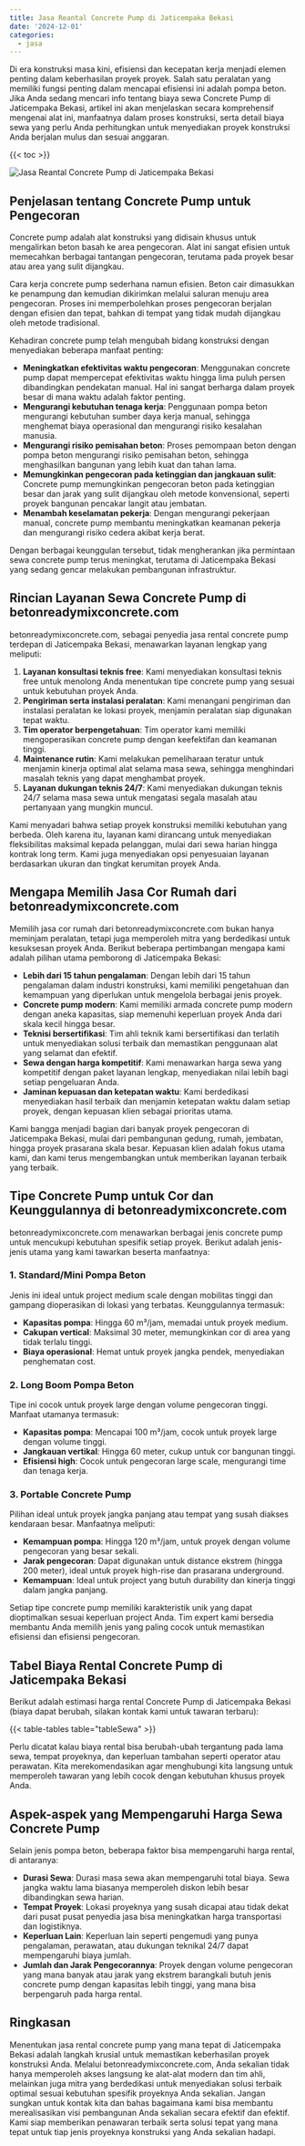 ```yaml
---
title: Jasa Reantal Concrete Pump di Jaticempaka Bekasi
date: '2024-12-01'
categories:
  - jasa
---
```


Di era konstruksi masa kini, efisiensi dan kecepatan kerja menjadi elemen penting dalam keberhasilan proyek proyek. Salah satu peralatan yang memiliki fungsi penting dalam mencapai efisiensi ini adalah pompa beton. Jika Anda sedang mencari info tentang biaya sewa Concrete Pump di Jaticempaka Bekasi, artikel ini akan menjelaskan secara komprehensif mengenai alat ini, manfaatnya dalam proses konstruksi, serta detail biaya sewa yang perlu Anda perhitungkan untuk menyediakan proyek konstruksi Anda berjalan mulus dan sesuai anggaran.

{{< toc >}}

![Jasa Reantal Concrete Pump di Jaticempaka Bekasi](https://betoncor8.github.io/pump/concrete-pump%20(9).png)

## Penjelasan tentang Concrete Pump untuk Pengecoran

Concrete pump adalah alat konstruksi yang didisain khusus untuk mengalirkan beton basah ke area pengecoran. Alat ini sangat efisien untuk memecahkan berbagai tantangan pengecoran, terutama pada proyek besar atau area yang sulit dijangkau.

Cara kerja concrete pump sederhana namun efisien. Beton cair dimasukkan ke penampung dan kemudian dikirimkan melalui saluran menuju area pengecoran. Proses ini memperbolehkan proses pengecoran berjalan dengan efisien dan tepat, bahkan di tempat yang tidak mudah dijangkau oleh metode tradisional.

Kehadiran concrete pump telah mengubah bidang konstruksi dengan menyediakan beberapa manfaat penting:

- **Meningkatkan efektivitas waktu pengecoran**: Menggunakan concrete pump dapat mempercepat efektivitas waktu hingga lima puluh persen dibandingkan pendekatan manual. Hal ini sangat berharga dalam proyek besar di mana waktu adalah faktor penting.
- **Mengurangi kebutuhan tenaga kerja**: Penggunaan pompa beton mengurangi kebutuhan sumber daya kerja manual, sehingga menghemat biaya operasional dan mengurangi risiko kesalahan manusia.
- **Mengurangi risiko pemisahan beton**: Proses pemompaan beton dengan pompa beton mengurangi risiko pemisahan beton, sehingga menghasilkan bangunan yang lebih kuat dan tahan lama.
- **Memungkinkan pengecoran pada ketinggian dan jangkauan sulit**: Concrete pump memungkinkan pengecoran beton pada ketinggian besar dan jarak yang sulit dijangkau oleh metode konvensional, seperti proyek bangunan pencakar langit atau jembatan.
- **Menambah keselamatan pekerja**: Dengan mengurangi pekerjaan manual, concrete pump membantu meningkatkan keamanan pekerja dan mengurangi risiko cedera akibat kerja berat.

Dengan berbagai keunggulan tersebut, tidak mengherankan jika permintaan sewa concrete pump terus meningkat, terutama di Jaticempaka Bekasi yang sedang gencar melakukan pembangunan infrastruktur.

## Rincian Layanan Sewa Concrete Pump di betonreadymixconcrete.com

betonreadymixconcrete.com, sebagai penyedia jasa rental concrete pump terdepan di Jaticempaka Bekasi, menawarkan layanan lengkap yang meliputi:

1. **Layanan konsultasi teknis free**: Kami menyediakan konsultasi teknis free untuk menolong Anda menentukan tipe concrete pump yang sesuai untuk kebutuhan proyek Anda.
2. **Pengiriman serta instalasi peralatan**: Kami menangani pengiriman dan instalasi peralatan ke lokasi proyek, menjamin peralatan siap digunakan tepat waktu.
3. **Tim operator berpengetahuan**: Tim operator kami memiliki mengoperasikan concrete pump dengan keefektifan dan keamanan tinggi.
4. **Maintenance rutin**: Kami melakukan pemeliharaan teratur untuk menjamin kinerja optimal alat selama masa sewa, sehingga menghindari masalah teknis yang dapat menghambat proyek.
5. **Layanan dukungan teknis 24/7**: Kami menyediakan dukungan teknis 24/7 selama masa sewa untuk mengatasi segala masalah atau pertanyaan yang mungkin muncul.

Kami menyadari bahwa setiap proyek konstruksi memiliki kebutuhan yang berbeda. Oleh karena itu, layanan kami dirancang untuk menyediakan fleksibilitas maksimal kepada pelanggan, mulai dari sewa harian hingga kontrak long term. Kami juga menyediakan opsi penyesuaian layanan berdasarkan ukuran dan tingkat kerumitan proyek Anda.

## Mengapa Memilih Jasa Cor Rumah dari betonreadymixconcrete.com

Memilih jasa cor rumah dari betonreadymixconcrete.com bukan hanya meminjam peralatan, tetapi juga memperoleh mitra yang berdedikasi untuk kesuksesan proyek Anda. Berikut beberapa pertimbangan mengapa kami adalah pilihan utama pemborong di Jaticempaka Bekasi:

- **Lebih dari 15 tahun pengalaman**: Dengan lebih dari 15 tahun pengalaman dalam industri konstruksi, kami memiliki pengetahuan dan kemampuan yang diperlukan untuk mengelola berbagai jenis proyek.
- **Concrete pump modern**: Kami memiliki armada concrete pump modern dengan aneka kapasitas, siap memenuhi keperluan proyek Anda dari skala kecil hingga besar.
- **Teknisi bersertifikasi**: Tim ahli teknik kami bersertifikasi dan terlatih untuk menyediakan solusi terbaik dan memastikan penggunaan alat yang selamat dan efektif.
- **Sewa dengan harga kompetitif**: Kami menawarkan harga sewa yang kompetitif dengan paket layanan lengkap, menyediakan nilai lebih bagi setiap pengeluaran Anda.
- **Jaminan kepuasan dan ketepatan waktu**: Kami berdedikasi menyediakan hasil terbaik dan menjamin ketepatan waktu dalam setiap proyek, dengan kepuasan klien sebagai prioritas utama.

Kami bangga menjadi bagian dari banyak proyek pengecoran di Jaticempaka Bekasi, mulai dari pembangunan gedung, rumah, jembatan, hingga proyek prasarana skala besar. Kepuasan klien adalah fokus utama kami, dan kami terus mengembangkan untuk memberikan layanan terbaik yang terbaik.

## Tipe Concrete Pump untuk Cor dan Keunggulannya di betonreadymixconcrete.com

betonreadymixconcrete.com menawarkan berbagai jenis concrete pump untuk mencukupi kebutuhan spesifik setiap proyek. Berikut adalah jenis-jenis utama yang kami tawarkan beserta manfaatnya:

### 1\. Standard/Mini Pompa Beton

Jenis ini ideal untuk project medium scale dengan mobilitas tinggi dan gampang dioperasikan di lokasi yang terbatas. Keunggulannya termasuk:

- **Kapasitas pompa**: Hingga 60 m³/jam, memadai untuk proyek medium.
- **Cakupan vertical**: Maksimal 30 meter, memungkinkan cor di area yang tidak terlalu tinggi.
- **Biaya operasional**: Hemat untuk proyek jangka pendek, menyediakan penghematan cost.

### 2\. Long Boom Pompa Beton

Tipe ini cocok untuk proyek large dengan volume pengecoran tinggi. Manfaat utamanya termasuk:

- **Kapasitas pompa**: Mencapai 100 m³/jam, cocok untuk proyek large dengan volume tinggi.
- **Jangkauan vertikal**: Hingga 60 meter, cukup untuk cor bangunan tinggi.
- **Efisiensi high**: Cocok untuk pengecoran large scale, mengurangi time dan tenaga kerja.

### 3\. Portable Concrete Pump

Pilihan ideal untuk proyek jangka panjang atau tempat yang susah diakses kendaraan besar. Manfaatnya meliputi:

- **Kemampuan pompa**: Hingga 120 m³/jam, untuk proyek dengan volume pengecoran yang besar sekali.
- **Jarak pengecoran**: Dapat digunakan untuk distance ekstrem (hingga 200 meter), ideal untuk proyek high-rise dan prasarana underground.
- **Kemampuan**: Ideal untuk project yang butuh durability dan kinerja tinggi dalam jangka panjang.

Setiap tipe concrete pump memiliki karakteristik unik yang dapat dioptimalkan sesuai keperluan project Anda. Tim expert kami bersedia membantu Anda memilih jenis yang paling cocok untuk memastikan efisiensi dan efisiensi pengecoran.

## Tabel Biaya Rental Concrete Pump di Jaticempaka Bekasi

Berikut adalah estimasi harga rental Concrete Pump di Jaticempaka Bekasi (biaya dapat berubah, silakan kontak kami untuk tawaran terbaru):

{{< table-tables table="tableSewa" >}}

Perlu dicatat kalau biaya rental bisa berubah-ubah tergantung pada lama sewa, tempat proyeknya, dan keperluan tambahan seperti operator atau perawatan. Kita merekomendasikan agar menghubungi kita langsung untuk memperoleh tawaran yang lebih cocok dengan kebutuhan khusus proyek Anda.

## Aspek-aspek yang Mempengaruhi Harga Sewa Concrete Pump

Selain jenis pompa beton, beberapa faktor bisa mempengaruhi harga rental, di antaranya:

- **Durasi Sewa**: Durasi masa sewa akan mempengaruhi total biaya. Sewa jangka waktu lama biasanya memperoleh diskon lebih besar dibandingkan sewa harian.
- **Tempat Proyek**: Lokasi proyeknya yang susah dicapai atau tidak dekat dari pusat pusat penyedia jasa bisa meningkatkan harga transportasi dan logistiknya.
- **Keperluan Lain**: Keperluan lain seperti pengemudi yang punya pengalaman, perawatan, atau dukungan teknikal 24/7 dapat mempengaruhi biaya jumlah.
- **Jumlah dan Jarak Pengecorannya**: Proyek dengan volume pengecoran yang mana banyak atau jarak yang ekstrem barangkali butuh jenis concrete pump dengan kapasitas lebih tinggi, yang mana bisa berpengaruh pada harga rental.

## Ringkasan

Menentukan jasa rental concrete pump yang mana tepat di Jaticempaka Bekasi adalah langkah krusial untuk memastikan keberhasilan proyek konstruksi Anda. Melalui betonreadymixconcrete.com, Anda sekalian tidak hanya memperoleh akses langsung ke alat-alat modern dan tim ahli, melainkan juga mitra yang berdedikasi untuk menyediakan solusi terbaik optimal sesuai kebutuhan spesifik proyeknya Anda sekalian. Jangan sungkan untuk kontak kita dan bahas bagaimana kami bisa membantu merealisasikan visi pembangunan Anda sekalian secara efektif dan efektif. Kami siap memberikan penawaran terbaik serta solusi tepat yang mana tepat untuk tiap jenis proyeknya konstruksi yang Anda sekalian hadapi.
